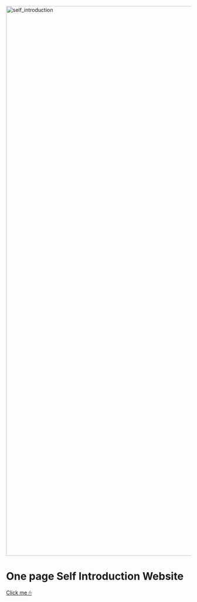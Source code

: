 <img width="1499" alt="self_introduction" src="https://user-images.githubusercontent.com/111125577/196671883-50b3156c-4c1d-43a8-9fc0-1cb75de51658.png">

# One page Self Introduction Website

[Click me 🖱](https://sojinjang.github.io/self-introduction/)
